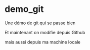 # demo_git
Une démo de git qui se passe bien

Et maintenant on modifie depuis Github

mais aussi depuis ma machine locale

